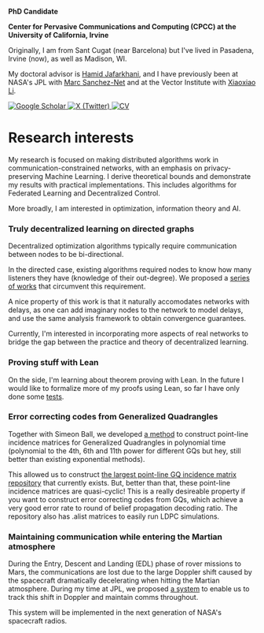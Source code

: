 **PhD Candidate**

**Center for Pervasive Communications and Computing (CPCC) at the University of California, Irvine**

Originally, I am from Sant Cugat (near Barcelona) but I've lived in Pasadena, Irvine (now), as well as Madison, WI.

My doctoral advisor is [Hamid Jafarkhani](https://www.ece.uci.edu/~hamidj/), and I have previously been at NASA's JPL with [Marc Sanchez-Net](https://scholar.google.com/citations?user=0C0EdK8AAAAJ&hl=en) and at the Vector Institute with [Xiaoxiao Li](https://xxlya.github.io/). 

[![Google Scholar](https://img.shields.io/badge/Google%20Scholar-4285F4?style=for-the-badge&logo=google-scholar&logoColor=white)
](https://scholar.google.com/citations?user=YElSNAIAAAAJ&hl=en)  [![X (Twitter)](https://img.shields.io/badge/X-000000.svg?style=for-the-badge&logo=X&logoColor=white)
](https://twitter.com/tomas__ortega)  [![CV](https://img.shields.io/badge/CV-009900?style=for-the-badge&logoColor=white)](https://tomasortega.github.io/CV.pdf)

# Research interests

My research is focused on making distributed algorithms work in communication-constrained networks, with an emphasis on privacy-preserving Machine Learning. I derive theoretical bounds and demonstrate my results with practical implementations. This includes algorithms for Federated Learning and Decentralized Control.

More broadly, I am interested in optimization, information theory and AI.

### Truly decentralized learning on directed graphs

Decentralized optimization algorithms typically require communication between nodes to be bi-directional. 

In the directed case, existing algorithms required nodes to know how many listeners they have (knowledge of their out-degree). We proposed a [series of works](https://github.com/TomasOrtega/DT-GO) that circumvent this requirement.

A nice property of this work is that it naturally accomodates networks with delays, as one can add imaginary nodes to the network to model delays, and use the same analysis framework to obtain convergence guarantees.

Currently, I'm interested in incorporating more aspects of real networks to bridge the gap between the practice and theory of decentralized learning.

### Proving stuff with Lean

On the side, I'm learning about theorem proving with Lean. In the future I would like to formalize more of my proofs using Lean, so far I have only done some [tests](https://github.com/TomasOrtega/test_dtgo). 


### Error correcting codes from Generalized Quadrangles

Together with Simeon Ball, we developed [a method](https://arxiv.org/pdf/2405.20524) to construct point-line incidence matrices for Generalized Quadrangles in polynomial time (polynomial to the 4th, 6th and 11th power for different GQs but hey, still better than existing exponential methods). 

This allowed us to construct [the largest point-line GQ incidence matrix repository](https://github.com/TomasOrtega/QuasiCyclicGQs) that currently exists. 
But, better than that, these point-line incidence matrices are quasi-cyclic! 
This is a really desireable property if you want to construct error correcting codes from GQs, which achieve a very good error rate to round of belief propagation decoding ratio. 
The repository also has .alist matrices to easily run LDPC simulations.

### Maintaining communication while entering the Martian atmosphere 

During the Entry, Descent and Landing (EDL) phase of rover missions to Mars, the communications are lost due to the large Doppler shift caused by the spacecraft dramatically decelerating when hitting the Martian atmosphere.
During my time at JPL, we proposed [a system](https://ieeexplore.ieee.org/document/9438418) to enable us to track this shift in Doppler and maintain comms throughout. 

This system will be implemented in the next generation of NASA's spacecraft radios.


<!--
**TomasOrtega/TomasOrtega** is a ✨ _special_ ✨ repository because its `README.md` (this file) appears on your GitHub profile.

Here are some ideas to get you started:

- 🔭 I’m currently working on ...
- 🌱 I’m currently learning ...
- 👯 I’m looking to collaborate on ...
- 🤔 I’m looking for help with ...
- 💬 Ask me about ...
- 📫 How to reach me: ...
- 😄 Pronouns: ...
- ⚡ Fun fact: ...
-->

